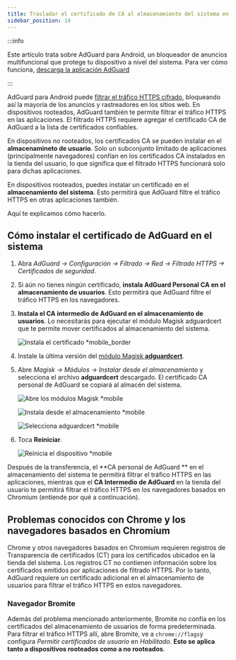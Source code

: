 ```yaml
---
title: Trasladar el certificado de CA al almacenamiento del sistema en dispositivos rooteados
sidebar_position: 14
---
```


:::info

Este artículo trata sobre AdGuard para Android, un bloqueador de anuncios multifuncional que protege tu dispositivo a nivel del sistema. Para ver cómo funciona, [descarga la aplicación AdGuard](https://agrd.io/download-kb-adblock)

:::

AdGuard para Android puede [filtrar el tráfico HTTPS cifrado](/general/https-filtering/what-is-https-filtering), bloqueando así la mayoría de los anuncios y rastreadores en los sitios web. En dispositivos rooteados, AdGuard también te permite filtrar el tráfico HTTPS en las aplicaciones. El filtrado HTTPS requiere agregar el certificado CA de AdGuard a la lista de certificados confiables.

En dispositivos no rooteados, los certificados CA se pueden instalar en el **almacenamineto de usuario**. Solo un subconjunto limitado de aplicaciones (principalmente navegadores) confían en los certificados CA instalados en la tienda del usuario, lo que significa que el filtrado HTTPS funcionará solo para dichas aplicaciones.

En dispositivos rooteados, puedes instalar un certificado en el **almacenamiento del sistema**. Esto permitirá que AdGuard filtre el tráfico HTTPS en otras aplicaciones también.

Aquí te explicamos cómo hacerlo.

## Cómo instalar el certificado de AdGuard en el sistema

1. Abra *AdGuard → Configuración → Filtrado → Red → Filtrado HTTPS → Certificados de seguridad*.

1. Si aún no tienes ningún certificado, **instala AdGuard Personal CA en el almacenamiento de usuarios**. Esto permitirá que AdGuard filtre el tráfico HTTPS en los navegadores.

1. **Instala el CA intermedio de AdGuard en el almacenamiento de usuarios**. Lo necesitarás para ejecutar el módulo Magisk adguardcert que te permite mover certificados al almacenamiento del sistema.

    ![Instala el certificado *mobile_border](https://cdn.adtidy.org/blog/new/asx1xksecurity_certificates.png)

1. Instale la última versión del [ módulo Magisk **adguardcert**](https://github.com/AdguardTeam/adguardcert/releases/latest/).

1. Abre *Magisk → Módulos → Instalar desde el almacenamiento* y selecciona el archivo **adguardcert** descargado. El certificado CA personal de AdGuard se copiará al almacén del sistema.

    ![Abre los módulos Magisk *mobile](https://cdn.adtidy.org/content/kb/ad_blocker/android/solving_problems/https-certificate-for-rooted/magisk-module-4.png)

    ![Instala desde el almacenamiento *mobile](https://cdn.adtidy.org/content/kb/ad_blocker/android/solving_problems/https-certificate-for-rooted/magisk-module-5.png)

    ![Selecciona adguardcert *mobile](https://cdn.adtidy.org/content/kb/ad_blocker/android/solving_problems/https-certificate-for-rooted/magisk-module-6.png)

1. Toca **Reiniciar**.

    ![Reinicia el dispositivo *mobile](https://cdn.adtidy.org/content/kb/ad_blocker/android/solving_problems/https-certificate-for-rooted/magisk-module-7.png)

Después de la transferencia, el **CA personal de AdGuard ** en el almacenamiento del sistema te permitirá filtrar el tráfico HTTPS en las aplicaciones, mientras que el **CA Intermedio de AdGuard** en la tienda del usuario te permitirá filtrar el tráfico HTTPS en los navegadores basados en Chromium (entiende por qué a continuación).

## Problemas conocidos con Chrome y los navegadores basados en Chromium

Chrome y otros navegadores basados en Chromium requieren registros de Transparencia de certificados (CT) para los certificados ubicados en la tienda del sistema. Los registros CT no contienen información sobre los certificados emitidos por aplicaciones de filtrado HTTPS. Por lo tanto, AdGuard requiere un certificado adicional en el almacenamiento de usuarios para filtrar el tráfico HTTPS en estos navegadores.

### Navegador Bromite

Además del problema mencionado anteriormente, Bromite no confía en los certificados del almacenamiento de usuarios de forma predeterminada. Para filtrar el tráfico HTTPS allí, abre Bromite, ve a `chrome://flags`y configura *Permitir certificados de usuario* en *Habilitado*. **Esto se aplica tanto a dispositivos rooteados como a no rooteados**.
